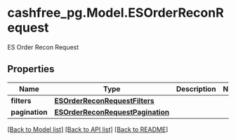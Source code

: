 # cashfree_pg.Model.ESOrderReconRequest
ES Order Recon Request

## Properties

Name | Type | Description | Notes
------------ | ------------- | ------------- | -------------
**filters** | [**ESOrderReconRequestFilters**](ESOrderReconRequestFilters.md) |  | 
**pagination** | [**ESOrderReconRequestPagination**](ESOrderReconRequestPagination.md) |  | 

[[Back to Model list]](../README.md#documentation-for-models) [[Back to API list]](../README.md#documentation-for-api-endpoints) [[Back to README]](../README.md)

